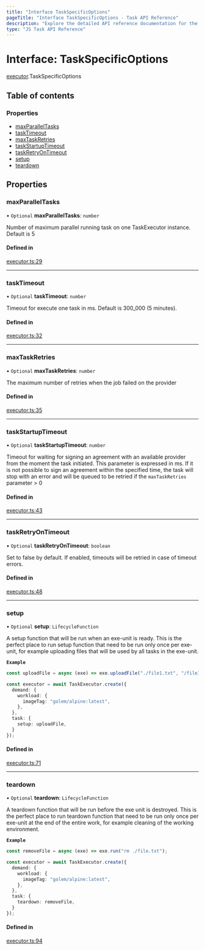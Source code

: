 ```yaml
---
title: "Interface TaskSpecificOptions"
pageTitle: "Interface TaskSpecificOptions - Task API Reference"
description: "Explore the detailed API reference documentation for the Interface TaskSpecificOptions within the Task API SDK for the Golem Network."
type: "JS Task API Reference"
---
```

# Interface: TaskSpecificOptions

[executor](../modules/executor).TaskSpecificOptions

## Table of contents

### Properties

- [maxParallelTasks](executor.TaskSpecificOptions#maxparalleltasks)
- [taskTimeout](executor.TaskSpecificOptions#tasktimeout)
- [maxTaskRetries](executor.TaskSpecificOptions#maxtaskretries)
- [taskStartupTimeout](executor.TaskSpecificOptions#taskstartuptimeout)
- [taskRetryOnTimeout](executor.TaskSpecificOptions#taskretryontimeout)
- [setup](executor.TaskSpecificOptions#setup)
- [teardown](executor.TaskSpecificOptions#teardown)

## Properties

### maxParallelTasks

• `Optional` **maxParallelTasks**: `number`

Number of maximum parallel running task on one TaskExecutor instance. Default is 5

#### Defined in

[executor.ts:29](https://github.com/golemfactory/golem-sdk-task-executor/blob/a31d1c9/src/executor.ts#L29)

___

### taskTimeout

• `Optional` **taskTimeout**: `number`

Timeout for execute one task in ms. Default is 300_000 (5 minutes).

#### Defined in

[executor.ts:32](https://github.com/golemfactory/golem-sdk-task-executor/blob/a31d1c9/src/executor.ts#L32)

___

### maxTaskRetries

• `Optional` **maxTaskRetries**: `number`

The maximum number of retries when the job failed on the provider

#### Defined in

[executor.ts:35](https://github.com/golemfactory/golem-sdk-task-executor/blob/a31d1c9/src/executor.ts#L35)

___

### taskStartupTimeout

• `Optional` **taskStartupTimeout**: `number`

Timeout for waiting for signing an agreement with an available provider from the moment the task initiated.
This parameter is expressed in ms.
If it is not possible to sign an agreement within the specified time,
the task will stop with an error and will be queued to be retried if the `maxTaskRetries` parameter > 0

#### Defined in

[executor.ts:43](https://github.com/golemfactory/golem-sdk-task-executor/blob/a31d1c9/src/executor.ts#L43)

___

### taskRetryOnTimeout

• `Optional` **taskRetryOnTimeout**: `boolean`

Set to false by default. If enabled, timeouts will be retried in case of timeout errors.

#### Defined in

[executor.ts:48](https://github.com/golemfactory/golem-sdk-task-executor/blob/a31d1c9/src/executor.ts#L48)

___

### setup

• `Optional` **setup**: `LifecycleFunction`

A setup function that will be run when an exe-unit is ready.
This is the perfect place to run setup function that need to be run only once per exe-unit,
for example uploading files that will be used by all tasks in the exe-unit.

**`Example`**

```ts
const uploadFile = async (exe) => exe.uploadFile("./file1.txt", "/file1.txt");

const executor = await TaskExecutor.create({
  demand: {
    workload: {
      imageTag: "golem/alpine:latest",
    },
  },
  task: {
    setup: uploadFile,
  }
});
```

#### Defined in

[executor.ts:71](https://github.com/golemfactory/golem-sdk-task-executor/blob/a31d1c9/src/executor.ts#L71)

___

### teardown

• `Optional` **teardown**: `LifecycleFunction`

A teardown function that will be run before the exe unit is destroyed.
This is the perfect place to run teardown function that need to be run only once per
exe-unit at the end of the entire work, for example cleaning of the working environment.

**`Example`**

```ts
const removeFile = async (exe) => exe.run("rm ./file.txt");

const executor = await TaskExecutor.create({
  demand: {
    workload: {
      imageTag: "golem/alpine:latest",
    },
  },
  task: {
    teardown: removeFile,
  }
});
```

#### Defined in

[executor.ts:94](https://github.com/golemfactory/golem-sdk-task-executor/blob/a31d1c9/src/executor.ts#L94)
